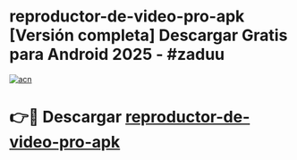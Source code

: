 # reproductor-de-video-pro-apk  [Versión completa] Descargar Gratis para Android 2025 - #zaduu

[![acn](https://github.com/user-attachments/assets/0f9c940e-d8b0-45ae-aac7-cd30a18b3e1c)](https://apps.freeplayer.one?title=reproductor-de-video-pro-apk&ref=9F)

# 👉🔴 Descargar [reproductor-de-video-pro-apk](https://apps.freeplayer.one?title=reproductor-de-video-pro-apk&ref=9F)